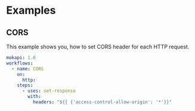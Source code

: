 # Examples

## CORS
This example shows you, how to set CORS header for each HTTP request.
```yaml
mokapi: 1.0
workflows:
  - name: CORS
    on:
      http:
    steps:
      - uses: set-response
        with:
          headers: "${{ {'access-control-allow-origin': '*'}}"
```